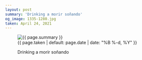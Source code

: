 ```yaml
---
layout: post
summary: 'Drinking a morir soñando'
og_image: 1335-1280.jpg
taken: April 24, 2021
---
```


<figure class="post">
 <img alt="{{ page.summary }}" sizes="(min-width: 700px) 50vw, calc(100vw - 2rem)" src="{{ site.assets_url }}/1335-640.jpg" srcset="{{ site.assets_url }}/1335-320.jpg 320w, {{ site.assets_url }}/1335-640.jpg 640w, {{ site.assets_url }}/1335-960.jpg 960w, {{ site.assets_url }}/1335-1280.jpg 1280w"/>
 <figcaption>
  <time>
   {{ page.taken | default: page.date | date: "%B %-d, %Y" }}
  </time>
  <p>
   Drinking a morir soñando
  </p>
 </figcaption>
</figure>
